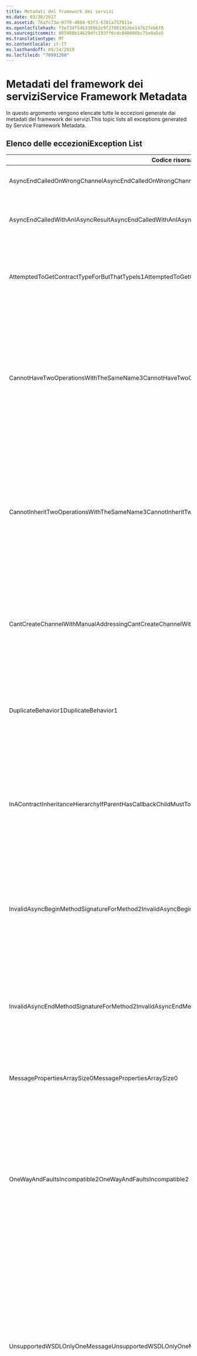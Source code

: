 ```yaml
---
title: Metadati del framework dei servizi
ms.date: 03/30/2017
ms.assetid: 76afc73a-0770-4084-93f3-6701a757911e
ms.openlocfilehash: f3e73df54b3389b2c9f27001953be147b27eb6f8
ms.sourcegitcommit: 005980b14629dfc193ff6cdc040800bc75e0a5a5
ms.translationtype: MT
ms.contentlocale: it-IT
ms.lasthandoff: 09/14/2019
ms.locfileid: "70991208"
---
```

# <a name="service-framework-metadata"></a><span data-ttu-id="2bfe6-102">Metadati del framework dei servizi</span><span class="sxs-lookup"><span data-stu-id="2bfe6-102">Service Framework Metadata</span></span>
<span data-ttu-id="2bfe6-103">In questo argomento vengono elencate tutte le eccezioni generate dai metadati del framework dei servizi.</span><span class="sxs-lookup"><span data-stu-id="2bfe6-103">This topic lists all exceptions generated by Service Framework Metadata.</span></span>  
  
## <a name="exception-list"></a><span data-ttu-id="2bfe6-104">Elenco delle eccezioni</span><span class="sxs-lookup"><span data-stu-id="2bfe6-104">Exception List</span></span>  
  
|<span data-ttu-id="2bfe6-105">Codice risorsa</span><span class="sxs-lookup"><span data-stu-id="2bfe6-105">Resource Code</span></span>|<span data-ttu-id="2bfe6-106">Stringa di risorsa</span><span class="sxs-lookup"><span data-stu-id="2bfe6-106">Resource String</span></span>|  
|-------------------|---------------------|  
|<span data-ttu-id="2bfe6-107">AsyncEndCalledOnWrongChannel</span><span class="sxs-lookup"><span data-stu-id="2bfe6-107">AsyncEndCalledOnWrongChannel</span></span>|<span data-ttu-id="2bfe6-108">Il metodo End asincrono è stato chiamato sul canale errato.</span><span class="sxs-lookup"><span data-stu-id="2bfe6-108">An asynchronous End was called on the wrong channel.</span></span>|  
|<span data-ttu-id="2bfe6-109">AsyncEndCalledWithAnIAsyncResult</span><span class="sxs-lookup"><span data-stu-id="2bfe6-109">AsyncEndCalledWithAnIAsyncResult</span></span>|<span data-ttu-id="2bfe6-110">Il metodo End asincrono è stato chiamato con un IAsyncResult di un metodo Begin diverso.</span><span class="sxs-lookup"><span data-stu-id="2bfe6-110">An asynchronous End was called with an IAsyncResult from a different Begin method.</span></span>|  
|<span data-ttu-id="2bfe6-111">AttemptedToGetContractTypeForButThatTypeIs1</span><span class="sxs-lookup"><span data-stu-id="2bfe6-111">AttemptedToGetContractTypeForButThatTypeIs1</span></span>|<span data-ttu-id="2bfe6-112">Tentativo di ottenere il tipo di contratto per l'oggetto specificato.</span><span class="sxs-lookup"><span data-stu-id="2bfe6-112">Attempted to get contract type for the specified.</span></span> <span data-ttu-id="2bfe6-113">Il tipo non è un ServiceContract e non eredita un ServiceContract.</span><span class="sxs-lookup"><span data-stu-id="2bfe6-113">The type is not a ServiceContract and it does not inherit a ServiceContract.</span></span>|  
|<span data-ttu-id="2bfe6-114">CannotHaveTwoOperationsWithTheSameName3</span><span class="sxs-lookup"><span data-stu-id="2bfe6-114">CannotHaveTwoOperationsWithTheSameName3</span></span>|<span data-ttu-id="2bfe6-115">Nello stesso contratto non possono essere presenti due operazioni aventi lo stesso nome.</span><span class="sxs-lookup"><span data-stu-id="2bfe6-115">Cannot have two operations in the same contract with the same name.</span></span> <span data-ttu-id="2bfe6-116">I metodi specificati contenuti nel tipo specificato violano questa regola.</span><span class="sxs-lookup"><span data-stu-id="2bfe6-116">The specified methods in the specified type violate this rule.</span></span> <span data-ttu-id="2bfe6-117">È possibile cambiare il nome di una delle operazioni modificando il nome del metodo o utilizzando la proprietà Name di OperationContractAttribute.</span><span class="sxs-lookup"><span data-stu-id="2bfe6-117">Change the name of one of the operations by changing the method name or by using the Name property of OperationContractAttribute.</span></span>|  
|<span data-ttu-id="2bfe6-118">CannotInheritTwoOperationsWithTheSameName3</span><span class="sxs-lookup"><span data-stu-id="2bfe6-118">CannotInheritTwoOperationsWithTheSameName3</span></span>|<span data-ttu-id="2bfe6-119">Impossibile ereditare due diverse operazioni aventi lo stesso nome.</span><span class="sxs-lookup"><span data-stu-id="2bfe6-119">Cannot inherit two different operations with the same name.</span></span> <span data-ttu-id="2bfe6-120">Le operazioni specificate appartenenti ai contratti specificati violano questa regola.</span><span class="sxs-lookup"><span data-stu-id="2bfe6-120">The specified operation from the specified contracts violate this rule.</span></span> <span data-ttu-id="2bfe6-121">È possibile cambiare il nome di una delle operazioni modificando il nome del metodo o utilizzando la proprietà Name di OperationContractAttribute.</span><span class="sxs-lookup"><span data-stu-id="2bfe6-121">Change the name of one of the operations by changing the method name or by using the Name property of OperationContractAttribute.</span></span>|  
|<span data-ttu-id="2bfe6-122">CantCreateChannelWithManualAddressing</span><span class="sxs-lookup"><span data-stu-id="2bfe6-122">CantCreateChannelWithManualAddressing</span></span>|<span data-ttu-id="2bfe6-123">Impossibile creare il canale per un contratto che richiede un request/reply e un'associazione che a sua volta richiede l'indirizzamento manuale ma supporta solo la comunicazione duplex.</span><span class="sxs-lookup"><span data-stu-id="2bfe6-123">Cannot create a channel for a contract that requires a request/reply and a binding that requires manual addressing but only supports duplex communication.</span></span>|  
|<span data-ttu-id="2bfe6-124">DuplicateBehavior1</span><span class="sxs-lookup"><span data-stu-id="2bfe6-124">DuplicateBehavior1</span></span>|<span data-ttu-id="2bfe6-125">Impossibile aggiungere il valore alla raccolta</span><span class="sxs-lookup"><span data-stu-id="2bfe6-125">The value cannot be added to the collection.</span></span> <span data-ttu-id="2bfe6-126">perché quest'ultima contiene già un elemento dello stesso tipo specificato.</span><span class="sxs-lookup"><span data-stu-id="2bfe6-126">The collection already contains an item of the same specified type.</span></span> <span data-ttu-id="2bfe6-127">Questa raccolta supporta solo un'istanza di ogni tipo.</span><span class="sxs-lookup"><span data-stu-id="2bfe6-127">This collection only supports one instance of each type.</span></span>|  
|<span data-ttu-id="2bfe6-128">InAContractInheritanceHierarchyIfParentHasCallbackChildMustToo</span><span class="sxs-lookup"><span data-stu-id="2bfe6-128">InAContractInheritanceHierarchyIfParentHasCallbackChildMustToo</span></span>|<span data-ttu-id="2bfe6-129">Poiché per il contratto del servizio di base specificato è stato definito un determinato tipo di contratto di callback, anche per il contratto del servizio derivato specificato occorre definire lo stesso tipo di contratto di callback o un tipo derivato.</span><span class="sxs-lookup"><span data-stu-id="2bfe6-129">Because the specified base service contract has a specified callback contract, the specified derived service contract must also specify either the specified type, or a derived type as its callback contract.</span></span>|  
|<span data-ttu-id="2bfe6-130">InvalidAsyncBeginMethodSignatureForMethod2</span><span class="sxs-lookup"><span data-stu-id="2bfe6-130">InvalidAsyncBeginMethodSignatureForMethod2</span></span>|<span data-ttu-id="2bfe6-131">Firma non valida del metodo Begin asincrono per il metodo specificato nel ServiceContract del tipo specificato.</span><span class="sxs-lookup"><span data-stu-id="2bfe6-131">Invalid asynchronous Begin method signature for the specified method in the specified ServiceContract type.</span></span> <span data-ttu-id="2bfe6-132">Il metodo Begin deve accettare un AsyncCallback e un oggetto come ultimi due argomenti e restituire un IAsyncResult.</span><span class="sxs-lookup"><span data-stu-id="2bfe6-132">Your begin method must take an AsyncCallback and an object as the last two arguments and return an IAsyncResult.</span></span>|  
|<span data-ttu-id="2bfe6-133">InvalidAsyncEndMethodSignatureForMethod2</span><span class="sxs-lookup"><span data-stu-id="2bfe6-133">InvalidAsyncEndMethodSignatureForMethod2</span></span>|<span data-ttu-id="2bfe6-134">Firma non valida del metodo End asincrono per il metodo specificato nel ServiceContract del tipo specificato.</span><span class="sxs-lookup"><span data-stu-id="2bfe6-134">Invalid asynchronous End method signature for the specified method in the specified ServiceContract type.</span></span> <span data-ttu-id="2bfe6-135">Il metodo End deve accettare un IAsyncResult come ultimo argomento.</span><span class="sxs-lookup"><span data-stu-id="2bfe6-135">Your end method must take an IAsyncResult as the last argument.</span></span>|  
|<span data-ttu-id="2bfe6-136">MessagePropertiesArraySize0</span><span class="sxs-lookup"><span data-stu-id="2bfe6-136">MessagePropertiesArraySize0</span></span>|<span data-ttu-id="2bfe6-137">La matrice passata non dispone di spazio sufficiente per contenere tutte le proprietà incluse nella raccolta.</span><span class="sxs-lookup"><span data-stu-id="2bfe6-137">The array that was passed does not have enough space to hold all the properties contained by this collection.</span></span>|  
|<span data-ttu-id="2bfe6-138">OneWayAndFaultsIncompatible2</span><span class="sxs-lookup"><span data-stu-id="2bfe6-138">OneWayAndFaultsIncompatible2</span></span>|<span data-ttu-id="2bfe6-139">Il metodo specificato nel tipo specificato è contrassegnato IsOneWay=true e dichiara uno o più attributi FaultContractAttribute.</span><span class="sxs-lookup"><span data-stu-id="2bfe6-139">The specified method in the specified type is marked as IsOneWay=true and declares one or more FaultContractAttributes.</span></span> <span data-ttu-id="2bfe6-140">I metodi One-way non possono dichiarare attributi FaultContractAttribute.</span><span class="sxs-lookup"><span data-stu-id="2bfe6-140">One-way methods cannot declare FaultContractAttributes.</span></span> <span data-ttu-id="2bfe6-141">Per risolvere il problema, impostare IsOneWay su False o rimuovere gli attributi FaultContractAttribute.</span><span class="sxs-lookup"><span data-stu-id="2bfe6-141">Change IsOneWay to false or remove the FaultContractAttributes.</span></span>|  
|<span data-ttu-id="2bfe6-142">UnsupportedWSDLOnlyOneMessage</span><span class="sxs-lookup"><span data-stu-id="2bfe6-142">UnsupportedWSDLOnlyOneMessage</span></span>|<span data-ttu-id="2bfe6-143">Web Services Description Language non supportato.</span><span class="sxs-lookup"><span data-stu-id="2bfe6-143">Unsupported Web Services Description Language.</span></span> <span data-ttu-id="2bfe6-144">È supportata solo una parte messaggio per i messaggi di errore.</span><span class="sxs-lookup"><span data-stu-id="2bfe6-144">Only one message part is supported for fault messages.</span></span> <span data-ttu-id="2bfe6-145">Il messaggio di errore fa riferimento a più di una parte del messaggio.</span><span class="sxs-lookup"><span data-stu-id="2bfe6-145">This fault message refers to more than one message part.</span></span> <span data-ttu-id="2bfe6-146">Se si dispone di accesso in modifica al file Web Services Description Language, è possibile risolvere il problema rimuovendo le parti del messaggio in eccesso in modo tale che il messaggio di errore faccia riferimento solo a una parte.</span><span class="sxs-lookup"><span data-stu-id="2bfe6-146">If you have edit access to the Web Services Description Language file, you can fix the problem by removing the extra message parts such that fault message references just one part.</span></span>|  
|<span data-ttu-id="2bfe6-147">UnsupportedWSDLTheFault</span><span class="sxs-lookup"><span data-stu-id="2bfe6-147">UnsupportedWSDLTheFault</span></span>|<span data-ttu-id="2bfe6-148">Web Services Description Language non supportato.</span><span class="sxs-lookup"><span data-stu-id="2bfe6-148">Unsupported Web Services Description Language.</span></span> <span data-ttu-id="2bfe6-149">La parte del messaggio di errore deve far riferimento a un elemento.</span><span class="sxs-lookup"><span data-stu-id="2bfe6-149">The fault message part must reference an element.</span></span> <span data-ttu-id="2bfe6-150">Questo messaggio di errore non fa riferimento ad alcun elemento.</span><span class="sxs-lookup"><span data-stu-id="2bfe6-150">This fault message does not refer to an element.</span></span> <span data-ttu-id="2bfe6-151">Se si dispone di accesso in modifica al documento Web Services Definition Language, è possibile risolvere il problema facendo riferimento a un elemento dello schema utilizzando l'attributo "element".</span><span class="sxs-lookup"><span data-stu-id="2bfe6-151">If you have edit access to the Web Services Definition Language document, you can fix the problem by referencing a schema element using the 'element' attribute.</span></span>|  
|<span data-ttu-id="2bfe6-152">WsdlImportErrorDependencyDetail</span><span class="sxs-lookup"><span data-stu-id="2bfe6-152">WsdlImportErrorDependencyDetail</span></span>|<span data-ttu-id="2bfe6-153">Errore durante l'importazione dell'entità specificata da cui dipende l'altro valore specificato.</span><span class="sxs-lookup"><span data-stu-id="2bfe6-153">An error occurred while importing the specified that the other specified value is dependent on.</span></span> <span data-ttu-id="2bfe6-154">Viene specificato anche il valore Xpath.</span><span class="sxs-lookup"><span data-stu-id="2bfe6-154">The Xpath is also specified.</span></span>|  
|<span data-ttu-id="2bfe6-155">XsdMissingRequiredAttribute1</span><span class="sxs-lookup"><span data-stu-id="2bfe6-155">XsdMissingRequiredAttribute1</span></span>|<span data-ttu-id="2bfe6-156">L'attributo obbligatorio specificato è mancante.</span><span class="sxs-lookup"><span data-stu-id="2bfe6-156">Missing the specified required attribute.</span></span>|
